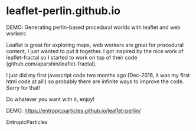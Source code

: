 # leaflet-perlin.github.io
DEMO: Generating perlin-based procedural worlds with leaflet and web workers

Leaflet is great for exploring maps, web workers are great for procedural content, I just wanted to put it together. I got inspired by the nice work of leaflet-fractal so I started to work on top of their code (github.com/aparshin/leaflet-fractal).

I just did my first javascript code two months ago (Dec-2016, it was my first html code at all!) so probably there are infinite ways to improve the code. Sorry for that!

Do whatever you want with it, enjoy!

DEMO: https://entropicparticles.github.io/leaflet-perlin/

EntropicParticles
